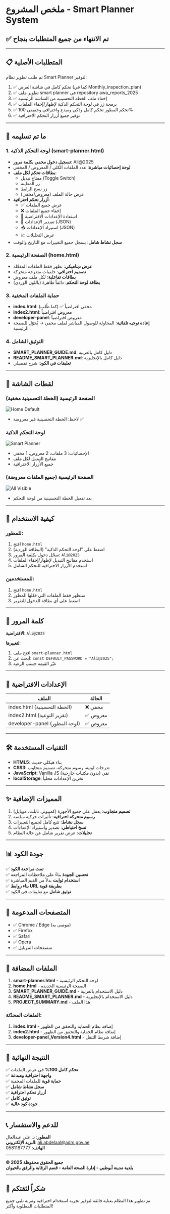 # ملخص المشروع - Smart Planner System

## ✅ تم الانتهاء من جميع المتطلبات بنجاح

---

## 📋 المتطلبات الأصلية

تم طلب تطوير نظام Smart Planner لتوفير:
1. ✅ تحكم كامل في شاشة العرض (كما في Monthly_inspection_plan)
2. ✅ تطوير ملف smart planner في repository awa_reports_2025
3. ✅ إخفاء ملف الخطة التحسينية من الشاشة الرئيسية
4. ✅ برمجة زر في لوحة التحكم الذكية لإظهار/إخفاء الملفات
5. ✅ تحكم المطور تحكم كامل وذكي ومبدع واحترافي وحقيقي 100%
6. ✅ توفير جميع أزرار التحكم الاحترافية

---

## 🎯 ما تم تسليمه

### 1. لوحة التحكم الذكية (smart-planner.html)
- **تسجيل دخول محمي بكلمة مرور**: Ali@2025
- **لوحة إحصائيات مباشرة**: عدد الملفات الكلي / المعروض / المخفي
- **بطاقات تحكم لكل ملف**:
  - مفتاح تبديل (Toggle Switch)
  - زر المعاينة
  - زر نسخ الرابط
  - عرض حالة الملف (معروض/مخفي)
- **أزرار تحكم احترافية**:
  - ✅ عرض جميع الملفات
  - ❌ إخفاء جميع الملفات
  - 🔄 استعادة الإعدادات الافتراضية
  - 💾 تصدير الإعدادات (JSON)
  - 📥 استيراد الإعدادات (JSON)
  - 📈 عرض التحليلات
- **سجل نشاط شامل**: يسجل جميع التغييرات مع التاريخ والوقت

### 2. الصفحة الرئيسية (home.html)
- **عرض ديناميكي**: تظهر فقط الملفات المفعّلة
- **تصميم احترافي**: خلفيات متدرجة متحركة
- **بطاقات تفاعلية**: لكل ملف معروض
- **بطاقة لوحة التحكم**: دائماً ظاهرة (باللون الوردي)

### 3. حماية الملفات المخفية
- **index.html**: مخفي افتراضياً ✅ (كما طُلب)
- **index2.html**: معروض افتراضياً
- **developer-panel**: معروض افتراضياً
- **إعادة توجيه تلقائية**: المحاولة للوصول المباشر لملف مخفي → يُحوّل للصفحة الرئيسية

### 4. التوثيق الشامل
- **SMART_PLANNER_GUIDE.md**: دليل كامل بالعربية
- **README_SMART_PLANNER.md**: دليل كامل بالإنجليزية
- **تعليقات في الكود**: شرح تفصيلي

---

## 📸 لقطات الشاشة

### الصفحة الرئيسية (الخطة التحسينية مخفية)
![Home Default](https://github.com/user-attachments/assets/08523379-a2e9-43c3-88fc-a5e5b73bc6fb)
- لاحظ: الخطة التحسينية غير معروضة ✅

### لوحة التحكم الذكية
![Smart Planner](https://github.com/user-attachments/assets/cb4dc524-f55d-4102-a4d0-ace9e0306e8c)
- الإحصائيات: 3 ملفات، 2 معروض، 1 مخفي
- مفاتيح التبديل لكل ملف
- جميع الأزرار الاحترافية

### الصفحة الرئيسية (جميع الملفات معروضة)
![All Visible](https://github.com/user-attachments/assets/ba302cfa-0600-4488-8cd5-e8e34a30791c)
- بعد تفعيل الخطة التحسينية من لوحة التحكم

---

## 🚀 كيفية الاستخدام

### للمطور:
1. افتح `home.html`
2. اضغط على "لوحة التحكم الذكية" (البطاقة الوردية)
3. سجّل دخول بكلمة المرور: `Ali@2025`
4. استخدم مفاتيح التبديل لإظهار/إخفاء الملفات
5. استخدم الأزرار الاحترافية للتحكم الشامل

### للمستخدمين:
1. افتح `home.html`
2. ستظهر فقط الملفات التي فعّلها المطور
3. اضغط على أي بطاقة للدخول للتقرير

---

## 🔐 كلمة المرور

**الافتراضية**: `Ali@2025`

**لتغييرها**:
1. افتح ملف `smart-planner.html`
2. ابحث عن: `const DEFAULT_PASSWORD = "Ali@2025";`
3. غيّر القيمة حسب الرغبة

---

## 💾 الإعدادات الافتراضية

| الملف | الحالة |
|------|--------|
| index.html (الخطة التحسينية) | ❌ مخفي |
| index2.html (تقرير التوعية) | ✅ معروض |
| developer-panel (لوحة المطور) | ✅ معروض |

---

## 🛠️ التقنيات المستخدمة

- **HTML5**: بناء هيكلي حديث
- **CSS3**: تدرجات لونية، رسوم متحركة، تصميم متجاوب
- **JavaScript**: Vanilla JS نقي (بدون مكتبات خارجية)
- **localStorage**: تخزين الإعدادات محلياً

---

## ✨ المميزات الإضافية

1. **تصميم متجاوب**: يعمل على جميع الأجهزة (كمبيوتر، تابلت، موبايل)
2. **رسوم متحركة احترافية**: تأثيرات حركية سلسة
3. **سجل نشاط**: تتبع كامل لجميع التغييرات
4. **نسخ احتياطي**: تصدير واستيراد الإعدادات
5. **تحليلات**: عرض تقرير شامل عن حالة النظام

---

## 📊 جودة الكود

✅ **تمت مراجعة الكود**  
✅ **تحسين الجودة** بناءً على ملاحظات المراجعة  
✅ **استخدام ثوابت** بدلاً من القيم المباشرة  
✅ **بناء روابط URL بطريقة قوية**  
✅ **توثيق شامل** مع تعليقات في الكود  

---

## 📱 المتصفحات المدعومة

- ✅ Chrome / Edge (موصى به)
- ✅ Firefox
- ✅ Safari
- ✅ Opera
- ✅ متصفحات الموبايل

---

## 📂 الملفات المضافة

1. **smart-planner.html** - لوحة التحكم الرئيسية
2. **home.html** - الصفحة الرئيسية الجديدة
3. **SMART_PLANNER_GUIDE.md** - دليل الاستخدام بالعربية
4. **README_SMART_PLANNER.md** - دليل الاستخدام بالإنجليزية
5. **PROJECT_SUMMARY.md** - هذا الملف

### الملفات المحدّثة:
1. **index.html** - إضافة نظام الحماية والتحقق من الظهور
2. **index2.html** - إضافة نظام الحماية والتحقق من الظهور
3. **developer-panel_Version4.html** - إضافة شريط التنقل

---

## 🎉 النتيجة النهائية

✅ **تحكم كامل 100%** في عرض الملفات  
✅ **واجهة احترافية ومبدعة**  
✅ **حماية قوية** للملفات المخفية  
✅ **سجل نشاط شامل**  
✅ **أزرار تحكم احترافية**  
✅ **توثيق كامل**  
✅ **جودة كود عالية**  

---

## 📞 للدعم والاستفسار

**المطور**: د. علي عبدالعال  
**البريد الإلكتروني**: ali.abdelaal@adm.gov.ae  
**الهاتف**: 0581187777  

---

**© 2025 جميع الحقوق محفوظة**  
**بلدية مدينة أبوظبي - إدارة الصحة العامة - قسم الرقابة والرفق بالحيوان**

---

## 🌟 شكراً لثقتكم

تم تطوير هذا النظام بعناية فائقة لتوفير تجربة استخدام احترافية ومرنة تلبي جميع المتطلبات المطلوبة وأكثر!

